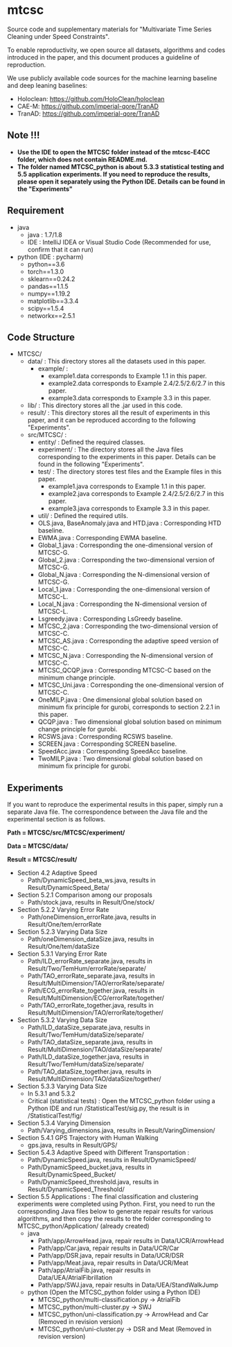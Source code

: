 # mtcsc
Source code and supplementary materials for "Multivariate Time Series Cleaning under Speed Constraints".

To enable reproductivity, we open source all datasets, algorithms and codes introduced in the paper, and this document produces a guideline of reproduction. 

We use publicly available code sources for the machine learning baseline and deep leaning baselines: 
* Holoclean: https://github.com/HoloClean/holoclean
* CAE-M: https://github.com/imperial-qore/TranAD
* TranAD: https://github.com/imperial-qore/TranAD

## **Note !!!**
* **Use the IDE to open the MTCSC folder instead of the mtcsc-E4CC folder, which does not contain README.md.**
* **The folder named MTCSC_python is about 5.3.3 statistical testing and 5.5 application experiments. If you need to reproduce the results, please open it separately using the Python IDE. Details can be found in the "Experiments"**

## Requirement

* java
  * java : 1.7/1.8
  * IDE : IntelliJ IDEA or Visual Studio Code (Recommended for use, confirm that it can run)
* python (IDE : pycharm)
  * python==3.6
  * torch==1.3.0
  * sklearn==0.24.2
  * pandas==1.1.5
  * numpy==1.19.2
  * matplotlib==3.3.4
  * scipy==1.5.4
  * networkx==2.5.1

## Code Structure
* MTCSC/
  * data/ : This directory stores all the datasets used in this paper. 
    * example/ : 
      * example1.data corresponds to Example 1.1 in this paper. 
      * example2.data corresponds to Example 2.4/2.5/2.6/2.7 in this paper. 
      * example3.data corresponds to Example 3.3 in this paper. 
  * lib/ : This directory stores all the .jar used in this code. 
  * result/ : This directory stores all the result of experiments in this paper, and it can be reproduced according to the following "Experiments". 
  * src/MTCSC/ :
    * entity/ : Defined the required classes.
    * experiment/ : The directory stores all the Java files corresponding to the experiments in this paper. Details can be found in the following "Experiments". 
    * test/ : The directory stores test files and the Example files in this paper.
      * example1.java corresponds to Example 1.1 in this paper. 
      * example2.java corresponds to Example 2.4/2.5/2.6/2.7 in this paper. 
      * example3.java corresponds to Example 3.3 in this paper. 
    * util/ : Defined the required utils.
    * OLS.java, BaseAnomaly.java and HTD.java : Corresponding HTD baseline.
    * EWMA.java : Corresponding EWMA baseline.
    * Global_1.java : Corresponding the one-dimensional version of MTCSC-G.
    * Global_2.java : Corresponding the two-dimensional version of MTCSC-G.
    * Global_N.java : Corresponding the N-dimensional version of MTCSC-G.
    * Local_1.java : Corresponding the one-dimensional version of MTCSC-L.
    * Local_N.java : Corresponding the N-dimensional version of MTCSC-L.
    * Lsgreedy.java : Corresponding LsGreedy baseline.
    * MTCSC_2.java : Corresponding the two-dimensional version of MTCSC-C.
    * MTCSC_AS.java : Corresponding the adaptive speed version of MTCSC-C.
    * MTCSC_N.java : Corresponding the N-dimensional version of MTCSC-C.
    * MTCSC_QCQP.java : Corresponding MTCSC-C based on the minimum change principle.
    * MTCSC_Uni.java : Corresponding the one-dimensional version of MTCSC-C.
    * OneMILP.java : One dimensional global solution based on minimum fix principle for gurobi, corresponds to section 2.2.1 in this paper.
    * QCQP.java : Two dimensional global solution based on minimum change principle for gurobi.
    * RCSWS.java : Corresponding RCSWS baseline.
    * SCREEN.java : Corresponding SCREEN baseline.
    * SpeedAcc.java : Corresponding SpeedAcc baseline.
    * TwoMILP.java : Two dimensional global solution based on minimum fix principle for gurobi.

## Experiments
If you want to reproduce the experimental results in this paper, simply run a separate Java file. The correspondence between the Java file and the experimental section is as follows.

**Path = MTCSC/src/MTCSC/experiment/**

**Data = MTCSC/data/**

**Result = MTCSC/result/**

* Section 4.2 Adaptive Speed
  * Path/DynamicSpeed_beta_ws.java, results in Result/DynamicSpeed_Beta/
* Section 5.2.1 Comparison among our proposals
  * Path/stock.java, results in Result/One/stock/
* Section 5.2.2  Varying Error Rate
  * Path/oneDimension_errorRate.java, results in Result/One/tem/errorRate
* Section 5.2.3 Varying Data Size
  * Path/oneDimension_dataSize.java, results in Result/One/tem/dataSize
* Section 5.3.1 Varying Error Rate
  * Path/ILD_errorRate_separate.java, results in Result/Two/TemHum/errorRate/separate/
  * Path/TAO_errorRate_separate.java, results in Result/MultiDimension/TAO/errorRate/separate/
  * Path/ECG_errorRate_together.java, results in Result/MultiDimension/ECG/errorRate/together/
  * Path/TAO_errorRate_together.java, results in Result/MultiDimension/TAO/errorRate/together/
* Section 5.3.2 Varying Data Size
  * Path/ILD_dataSize_separate.java, results in Result/Two/TemHum/dataSize/separate/
  * Path/TAO_dataSize_separate.java, results in Result/MultiDimension/TAO/dataSize/separate/
  * Path/ILD_dataSize_together.java, results in Result/Two/TemHum/dataSize/separate/
  * Path/TAO_dataSize_together.java, results in Result/MultiDimension/TAO/dataSize/together/
* Section 5.3.3 Varying Data Size
  * In 5.3.1 and 5.3.2
  * Critical (statistical tests) : Open the MTCSC_python folder using a Python IDE and run /StatisticalTest/sig.py, the result is in /StatisticalTest/fig/
* Section 5.3.4 Varying Dimension
  * Path/Varying_dimensions.java, results in Result/VaringDimension/
* Section 5.4.1 GPS Trajectory with Human Walking
  * gps.java, results in Result/GPS/
* Section 5.4.3 Adaptive Speed with Different Transportation : 
  * Path/DynamicSpeed.java, results in Result/DynamicSpeed/
  * Path/DynamicSpeed_bucket.java, results in Result/DynamicSpeed_Bucket/
  * Path/DynamicSpeed_threshold.java, results in Result/DynamicSpeed_Threshold/
* Section 5.5 Applications : The final classification and clustering experiments were completed using Python. First, you need to run the corresponding Java files below to generate repair results for various algorithms, and then copy the results to the folder corresponding to MTCSC_python/Application/ (already created)
  * java
    * Path/app/ArrowHead.java, repair results in Data/UCR/ArrowHead
    * Path/app/Car.java, repair results in Data/UCR/Car
    * Path/app/DSR.java, repair results in Data/UCR/DSR
    * Path/app/Meat.java, repair results in Data/UCR/Meat
    * Path/app/AtrialFib.java, repair results in Data/UEA/AtrialFibrillation
    * Path/app/SWJ.java, repair results in Data/UEA/StandWalkJump
  * python (Open the MTCSC_python folder using a Python IDE)
    * MTCSC_python/multi-classification.py -> AtrialFib
    * MTCSC_python/multi-cluster.py -> SWJ
    * MTCSC_python/uni-classification.py -> ArrowHead and Car (Removed in revision version)
    * MTCSC_python/uni-cluster.py -> DSR and Meat (Removed in revision version)
  